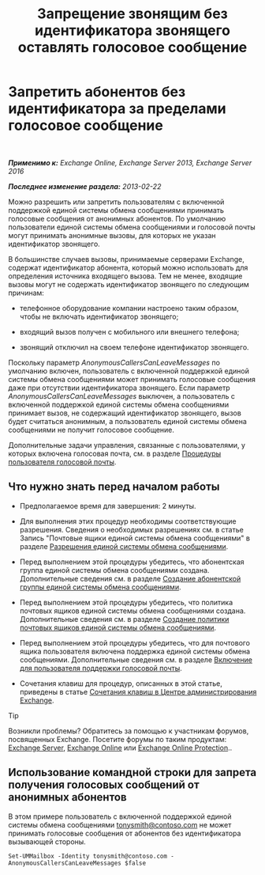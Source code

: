 ﻿---
title: 'Запрещение звонящим без идентификатора звонящего оставлять голосовое сообщение'
TOCTitle: Запретить абонентов без идентификатора за пределами голосовое сообщение
ms:assetid: dd5dad32-2f69-4bf4-8ff0-545c413d395a
ms:mtpsurl: https://technet.microsoft.com/ru-ru/library/JJ673571(v=EXCHG.150)
ms:contentKeyID: 50489207
ms.date: 05/22/2018
mtps_version: v=EXCHG.150
ms.translationtype: MT
---

# Запретить абонентов без идентификатора за пределами голосовое сообщение

 

_**Применимо к:** Exchange Online, Exchange Server 2013, Exchange Server 2016_

_**Последнее изменение раздела:** 2013-02-22_

Можно разрешить или запретить пользователям с включенной поддержкой единой системы обмена сообщениями принимать голосовые сообщения от анонимных абонентов. По умолчанию пользователи единой системы обмена сообщениями и голосовой почты могут принимать анонимные вызовы, для которых не указан идентификатор звонящего.

В большинстве случаев вызовы, принимаемые серверами Exchange, содержат идентификатор абонента, который можно использовать для определения источника входящего вызова. Тем не менее, входящие вызовы могут не содержать идентификатор звонящего по следующим причинам:

  - телефонное оборудование компании настроено таким образом, чтобы не включать идентификатор звонящего;

  - входящий вызов получен с мобильного или внешнего телефона;

  - звонящий отключил на своем телефоне идентификатор звонящего.

Поскольку параметр *AnonymousCallersCanLeaveMessages* по умолчанию включен, пользователь с включенной поддержкой единой системы обмена сообщениями может принимать голосовые сообщения даже при отсутствии идентификатора звонящего. Если параметр *AnonymousCallersCanLeaveMessages* выключен, а пользователь с включенной поддержкой единой системы обмена сообщениями принимает вызов, не содержащий идентификатор звонящего, вызов будет считаться анонимным, а пользователь единой системы обмена сообщениями не получит голосовое сообщение.

Дополнительные задачи управления, связанные с пользователями, у которых включена голосовая почта, см. в разделе [Процедуры пользователя голосовой почты](https://docs.microsoft.com/ru-ru/exchange/voice-mail-unified-messaging/set-up-voice-mail/voice-mail-enabled-user-procedures).

## Что нужно знать перед началом работы

  - Предполагаемое время для завершения: 2 минуты.

  - Для выполнения этих процедур необходимы соответствующие разрешения. Сведения о необходимых разрешениях см. в статье Запись "Почтовые ящики единой системы обмена сообщениями" в разделе [Разрешения единой системы обмена сообщениями](unified-messaging-permissions-exchange-2013-help.md).

  - Перед выполнением этой процедуры убедитесь, что абонентская группа единой системы обмена сообщениями создана. Дополнительные сведения см. в разделе [Создание абонентской группы единой системы обмена сообщениями](https://docs.microsoft.com/ru-ru/exchange/voice-mail-unified-messaging/connect-voice-mail-system/create-um-dial-plan).

  - Перед выполнением этой процедуры убедитесь, что политика почтовых ящиков единой системы обмена сообщениями создана. Дополнительные сведения см. в разделе [Создание политики почтовых ящиков единой системы обмена сообщениями](https://docs.microsoft.com/ru-ru/exchange/voice-mail-unified-messaging/set-up-voice-mail/create-um-mailbox-policy).

  - Перед выполнением этой процедуры убедитесь, что для почтового ящика пользователя включена поддержка единой системы обмена сообщениями. Дополнительные сведения см. в разделе [Включение для пользователя поддержки голосовой почты](https://docs.microsoft.com/ru-ru/exchange/voice-mail-unified-messaging/set-up-voice-mail/enable-a-user-for-voice-mail).

  - Сочетания клавиш для процедур, описанных в этой статье, приведены в статье [Сочетания клавиш в Центре администрирования Exchange](keyboard-shortcuts-in-the-exchange-admin-center-exchange-online-protection-help.md).

> [!TIP]  
> Возникли проблемы? Обратитесь за помощью к участникам форумов, посвященных Exchange. Посетите форумы по таким продуктам: <a href="https://go.microsoft.com/fwlink/p/?linkid=60612">Exchange Server</a>, <a href="https://go.microsoft.com/fwlink/p/?linkid=267542">Exchange Online</a> или <a href="https://go.microsoft.com/fwlink/p/?linkid=285351">Exchange Online Protection</a>..


## Использование командной строки для запрета получения голосовых сообщений от анонимных абонентов

В этом примере пользователь с включенной поддержкой единой системы обмена сообщениями tonysmith@contoso.com не может принимать голосовые сообщения от абонентов без идентификатора вызывающей стороны.

    Set-UMMailbox -Identity tonysmith@contoso.com -AnonymousCallersCanLeaveMessages $false

